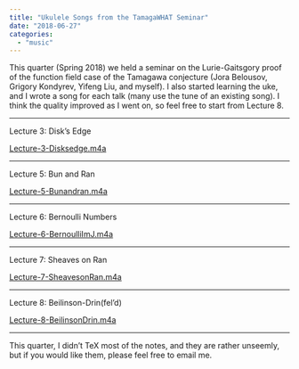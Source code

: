 ```yaml
---
title: "Ukulele Songs from the TamagaWHAT Seminar"
date: "2018-06-27"
categories: 
  - "music"
---
```


This quarter (Spring 2018) we held a seminar on the Lurie-Gaitsgory proof of the function field case of the Tamagawa conjecture (Jora Belousov, Grigory Kondyrev, Yifeng Liu, and myself). I also started learning the uke, and I wrote a song for each talk (many use the tune of an existing song). I think the quality improved as I went on, so feel free to start from Lecture 8.

* * *

Lecture 3: Disk’s Edge

[Lecture-3-Disksedge.m4a](/images/wp-content/uploads/2018/05/Lecture-3-Disksedge.m4a)

* * *

Lecture 5: Bun and Ran

[Lecture-5-Bunandran.m4a](/images/wp-content/uploads/2018/05/Lecture-5-Bunandran.m4a)

* * *

Lecture 6: Bernoulli Numbers

[Lecture-6-BernoulliImJ.m4a](/images/wp-content/uploads/2018/05/Lecture-6-BernoulliImJ.m4a)

* * *

Lecture 7: Sheaves on Ran

[Lecture-7-SheavesonRan.m4a](/images/wp-content/uploads/2018/05/Lecture-7-SheavesonRan.m4a)

* * *

Lecture 8: Beilinson-Drin(fel’d)

[Lecture-8-BeilinsonDrin.m4a](/images/wp-content/uploads/2018/06/Lecture-8-BeilinsonDrin.m4a)

* * *

This quarter, I didn’t TeX most of the notes, and they are rather unseemly, but if you would like them, please feel free to email me.
